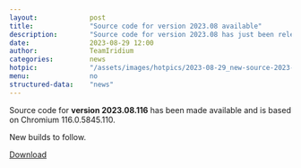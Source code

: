 ```yaml
---
layout: 			post
title:  			"Source code for version 2023.08 available"
description: 		"Source code for version 2023.08 has just been released and can be downloaded as of now."
date:	 			2023-08-29 12:00
author:				TeamIridium
categories:			news
hotpic:				"/assets/images/hotpics/2023-08-29_new-source-2023-08.jpg"
menu: 				no
structured-data:	"news"
---
```

Source code for **version 2023.08.116** has been made available and is based on Chromium 116.0.5845.110.   

New builds to follow.

<a href="/downloads/source" class="button download" title="download Iridium Browser">Download</a>